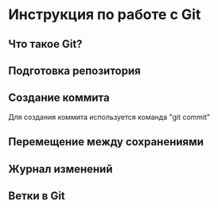 # Инструкция по работе с Git

## Что такое Git?

## Подготовка репозитория

## Создание коммита
Для создания коммита используется команда "git commit"

## Перемещение между сохранениями

## Журнал изменений

## Ветки в Git